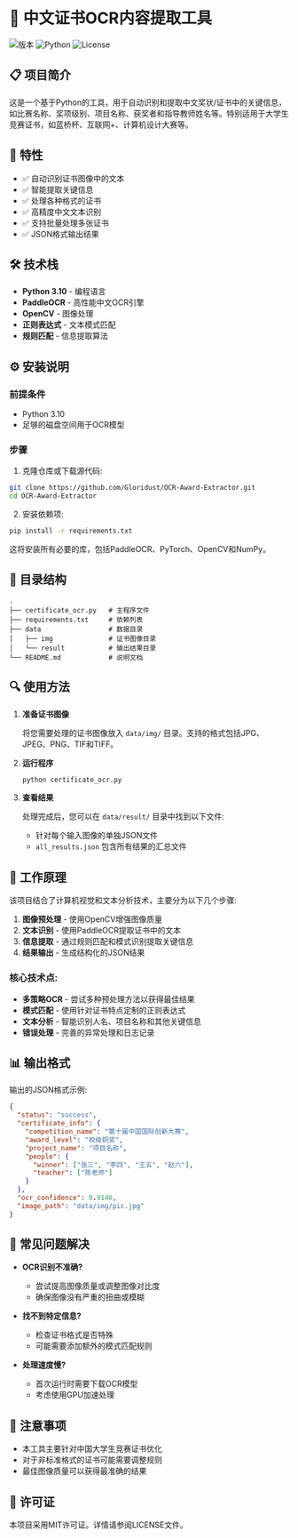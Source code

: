 # 📜 中文证书OCR内容提取工具

![版本](https://img.shields.io/badge/版本-1.0.0-blue)
![Python](https://img.shields.io/badge/Python-3.10-green)
![License](https://img.shields.io/badge/许可证-MIT-yellow)

## 📋 项目简介

这是一个基于Python的工具，用于自动识别和提取中文奖状/证书中的关键信息，如比赛名称、奖项级别、项目名称、获奖者和指导教师姓名等。特别适用于大学生竞赛证书，如蓝桥杯、互联网+、计算机设计大赛等。

## 🚀 特性

- ✅ 自动识别证书图像中的文本
- ✅ 智能提取关键信息
- ✅ 处理各种格式的证书
- ✅ 高精度中文文本识别
- ✅ 支持批量处理多张证书
- ✅ JSON格式输出结果

## 🛠️ 技术栈

- **Python 3.10** - 编程语言
- **PaddleOCR** - 高性能中文OCR引擎
- **OpenCV** - 图像处理
- **正则表达式** - 文本模式匹配
- **规则匹配** - 信息提取算法

## ⚙️ 安装说明

### 前提条件

- Python 3.10
- 足够的磁盘空间用于OCR模型

### 步骤

1. 克隆仓库或下载源代码:

```bash
git clone https://github.com/Gloridust/OCR-Award-Extractor.git
cd OCR-Award-Extractor
```

2. 安装依赖项:

```bash
pip install -r requirements.txt
```

这将安装所有必要的库，包括PaddleOCR、PyTorch、OpenCV和NumPy。

## 📂 目录结构

```
.
├── certificate_ocr.py   # 主程序文件
├── requirements.txt     # 依赖列表
├── data                 # 数据目录
│   ├── img              # 证书图像目录
│   └── result           # 输出结果目录
└── README.md            # 说明文档
```

## 🔍 使用方法

1. **准备证书图像**

   将您需要处理的证书图像放入 `data/img/` 目录。支持的格式包括JPG、JPEG、PNG、TIF和TIFF。

2. **运行程序**

   ```bash
   python certificate_ocr.py
   ```

3. **查看结果**

   处理完成后，您可以在 `data/result/` 目录中找到以下文件:
   - 针对每个输入图像的单独JSON文件
   - `all_results.json` 包含所有结果的汇总文件

## 🧠 工作原理

该项目结合了计算机视觉和文本分析技术，主要分为以下几个步骤:

1. **图像预处理** - 使用OpenCV增强图像质量
2. **文本识别** - 使用PaddleOCR提取证书中的文本
3. **信息提取** - 通过规则匹配和模式识别提取关键信息
4. **结果输出** - 生成结构化的JSON结果

### 核心技术点:

- **多策略OCR** - 尝试多种预处理方法以获得最佳结果
- **模式匹配** - 使用针对证书特点定制的正则表达式
- **文本分析** - 智能识别人名、项目名称和其他关键信息
- **错误处理** - 完善的异常处理和日志记录

## 📊 输出格式

输出的JSON格式示例:

```json
{
  "status": "success",
  "certificate_info": {
    "competition_name": "第十届中国国际创新大赛",
    "award_level": "校级铜奖",
    "project_name": "项目名称",
    "people": {
      "winner": ["张三", "李四", "王五", "赵六"],
      "teacher": ["陈老师"]
    }
  },
  "ocr_confidence": 0.9146,
  "image_path": "data/img/pic.jpg"
}
```

## 🔧 常见问题解决

- **OCR识别不准确?** 
  - 尝试提高图像质量或调整图像对比度
  - 确保图像没有严重的扭曲或模糊

- **找不到特定信息?**
  - 检查证书格式是否特殊
  - 可能需要添加额外的模式匹配规则

- **处理速度慢?**
  - 首次运行时需要下载OCR模型
  - 考虑使用GPU加速处理

## 📝 注意事项

- 本工具主要针对中国大学生竞赛证书优化
- 对于非标准格式的证书可能需要调整规则
- 最佳图像质量可以获得最准确的结果

## 📄 许可证

本项目采用MIT许可证。详情请参阅LICENSE文件。